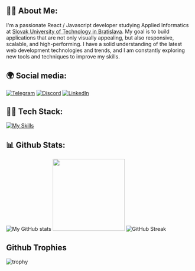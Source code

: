 ## 🙋‍♂️ About Me:
I'm a passionate React / Javascript developer studying Applied Informatics at [Slovak University of Technology in Bratislava](https://www.stuba.sk/). My goal is to build applications that are not only visually appealing, but also responsive, scalable, and high-performing. I have a solid understanding of the latest web development technologies and trends, and I am constantly exploring new tools and techniques to improve my skills.

## 🌍 Social media:

[![Telegram](https://img.shields.io/badge/-Telegram-2AABEE?logo=telegram&logoColor=white)](https://t.me/ihrow) [![Discord](https://img.shields.io/badge/-Discord-7289DA?logo=discord&logoColor=white)](https://discord.com/users/282945545356574720) [![LinkedIn](https://img.shields.io/badge/-LinkedIn-0077B5?logo=linkedin&logoColor=white)](https://www.linkedin.com/in/ihrow/) 

## 👨‍💻 Tech Stack:

[![My Skills](https://skillicons.dev/icons?i=html,css,tailwindcss,js,react,redux,git)](https://skillicons.dev)

## 📊 Github Stats:

![My GitHub stats](https://github-readme-stats.vercel.app/api?username=ihrow&show_icons=true&bg_color=0,6725f2,df34ce&title_color=fff&text_color=fff&hide_border=true) 
<img src="https://github-readme-stats.vercel.app/api/top-langs/?username=ihrow&layout=compact&bg_color=0,db33cf,F3F98A&title_color=fff&text_color=fff&hide_border=true" height=195/>
![GitHub Streak](https://streak-stats.demolab.com?user=ihrow&hide_border=true&mode=weekly&background=0%2CF3F98A%2CED7B84&ring=EBEBEB&fire=EB4330&currStreakNum=EB6941&currStreakLabel=5200EB&sideLabels=5200EB&dates=EB000C)

## Github Trophies
![trophy](https://github-profile-trophy.vercel.app/?username=ihrow&rank=SECRET,S,AAA,SS,SSS,AA,A,B&margin-w=10&no-frame=true&no-bg=true&theme=darkhub)
